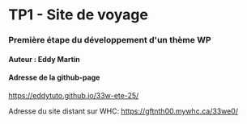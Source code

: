 # TP1 - Site de voyage

### Première étape du développement d'un thème WP

#### Auteur : Eddy Martin

#### Adresse de la github-page

https://eddytuto.github.io/33w-ete-25/

Adresse du site distant sur WHC:
https://gftnth00.mywhc.ca/33we0/
